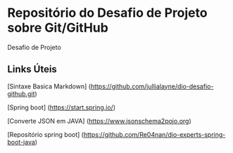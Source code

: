 # Repositório do Desafio de Projeto sobre Git/GitHub
Desafio de Projeto

## Links Úteis
[Sintaxe Basica Markdown] (https://github.com/jullialayne/dio-desafio-github.git)

[Spring boot] (https://start.spring.io/)

[Converte JSON em JAVA] (https://www.jsonschema2pojo.org)

[Repositório spring boot] (https://github.com/Re04nan/dio-experts-spring-boot-java)
